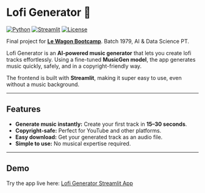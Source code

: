 # Lofi Generator 🎵

[![Python](https://img.shields.io/badge/python-3.11-blue)](https://www.python.org/)
[![Streamlit](https://img.shields.io/badge/streamlit-1.48.1-orange)](https://streamlit.io/)
[![License](https://img.shields.io/badge/license-GPLv3-red)](LICENSE)

Final project for [**Le Wagon Bootcamp**](https://www.lewagon.com/data-science-course).
Batch 1979, AI & Data Science PT.

Lofi Generator is an **AI-powered music generator** that lets you create lofi tracks effortlessly. Using a fine-tuned **MusicGen model**, the app generates music quickly, safely, and in a copyright-friendly way.  

The frontend is built with **Streamlit**, making it super easy to use, even without a music background.  

---

## Features

- **Generate music instantly:** Create your first track in **15–30 seconds**.  
- **Copyright-safe:** Perfect for YouTube and other platforms.  
- **Easy download:** Get your generated track as an audio file.  
- **Simple to use:** No musical expertise required.  

---

## Demo

Try the app live here: [Lofi Generator Streamlit App](https://lofi-generator.streamlit.app/)  

